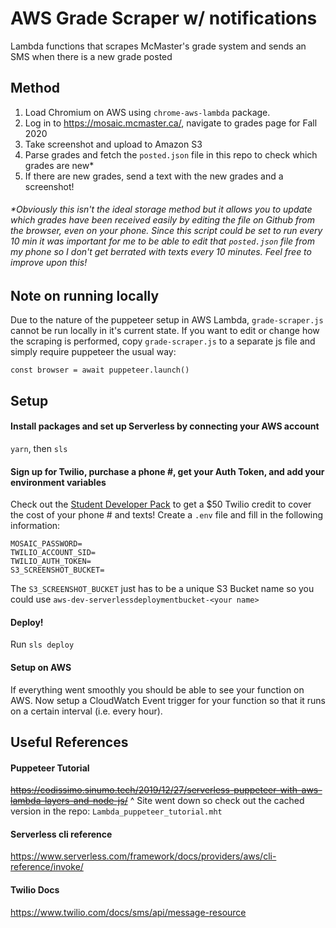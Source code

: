 # AWS Grade Scraper w/ notifications
Lambda functions that scrapes McMaster's grade system and sends an SMS when there is a new grade posted

## Method
1. Load Chromium on AWS using `chrome-aws-lambda` package.
2. Log in to https://mosaic.mcmaster.ca/, navigate to grades page for Fall 2020
3. Take screenshot and upload to Amazon S3
4. Parse grades and fetch the `posted.json` file in this repo to check which grades are new*
5. If there are new grades, send a text with the new grades and a screenshot!

###### *Obviously this isn't the ideal storage method but it allows you to update which grades have been received easily by editing the file on Github from the browser, even on your phone. Since this script could be set to run every 10 min it was important for me to be able to edit that `posted.json` file from my phone so I don't get berrated with texts every 10 minutes. Feel free to improve upon this!

## Note on running locally
Due to the nature of the puppeteer setup in AWS Lambda, `grade-scraper.js` cannot be run locally in it's current state. If you want to edit or change how the scraping is performed, copy `grade-scraper.js` to a separate js file and simply require puppeteer the usual way:
```const puppeteer = require('puppeteer');
const browser = await puppeteer.launch()
```

## Setup
#### Install packages and set up Serverless by connecting your AWS account
`yarn`, then `sls`

#### Sign up for Twilio, purchase a phone #, get your Auth Token, and add your environment variables
Check out the [Student Developer Pack](https://education.github.com/pack) to get a $50 Twilio credit to cover the cost of your phone # and texts!
Create a `.env` file and fill in the following information:
```MOSAIC_USERNAME=
MOSAIC_PASSWORD=
TWILIO_ACCOUNT_SID=
TWILIO_AUTH_TOKEN=
S3_SCREENSHOT_BUCKET=
```
The `S3_SCREENSHOT_BUCKET` just has to be a unique S3 Bucket name so you could use `aws-dev-serverlessdeploymentbucket-<your name>`

#### Deploy!
Run `sls deploy`

#### Setup on AWS
If everything went smoothly you should be able to see your function on AWS. Now setup a CloudWatch Event trigger for your function so that it runs on a certain interval (i.e. every hour).

## Useful References
#### Puppeteer Tutorial
~~https://codissimo.sinumo.tech/2019/12/27/serverless-puppeteer-with-aws-lambda-layers-and-node-js/~~
^ Site went down so check out the cached version in the repo: `Lambda_puppeteer_tutorial.mht`

#### Serverless cli reference
https://www.serverless.com/framework/docs/providers/aws/cli-reference/invoke/

#### Twilio Docs
https://www.twilio.com/docs/sms/api/message-resource
